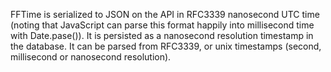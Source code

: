 FFTime is serialized to JSON on the API in RFC3339 nanosecond UTC time
(noting that JavaScript can parse this format happily into millisecond time with Date.pase()).
It is persisted as a nanosecond resolution timestamp in the database.
It can be parsed from RFC3339, or unix timestamps (second, millisecond or nanosecond resolution).
